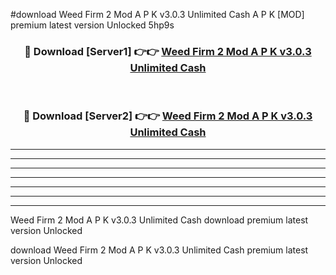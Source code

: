 #download Weed Firm 2 Mod A P K v3.0.3 Unlimited Cash  A P K [MOD] premium latest version Unlocked 5hp9s 



<div align="center">
<h3>🔴 Download [Server1] 👉👉 <a href="https://apkdownload1.web.app/">Weed Firm 2 Mod A P K v3.0.3 Unlimited Cash </a></h3><br>

<h3>🔴 Download [Server2] 👉👉 <a href="https://apkdownload1.web.app/">Weed Firm 2 Mod A P K v3.0.3 Unlimited Cash </a></h3>
</div>





----------------------------------------------------------

----------------------------------------------------------

----------------------------------------------------------

----------------------------------------------------------

----------------------------------------------------------

----------------------------------------------------------

----------------------------------------------------------

Weed Firm 2 Mod A P K v3.0.3 Unlimited Cash  download premium latest version Unlocked

download Weed Firm 2 Mod A P K v3.0.3 Unlimited Cash  premium latest version Unlocked
